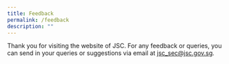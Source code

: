 ```yaml
---
title: Feedback
permalink: /feedback
description: ""
---
```

Thank you for visiting the website of JSC. For any feedback or queries, you can send in your queries or suggestions via email at jsc_sec@jsc.gov.sg.